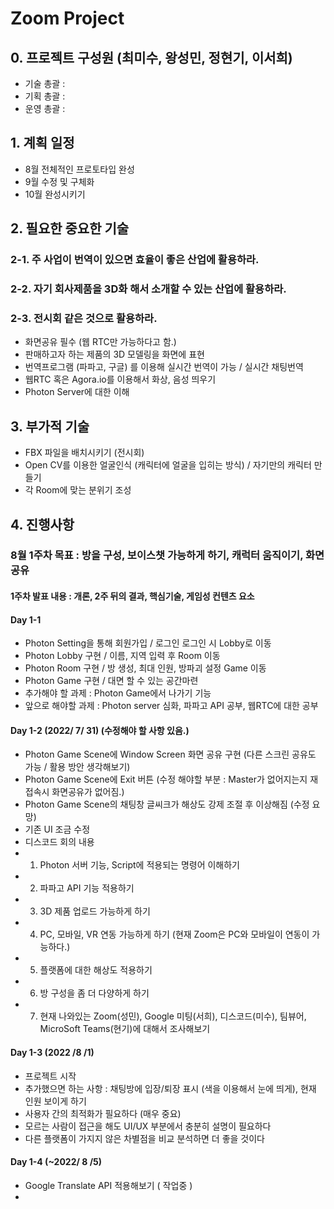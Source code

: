 # Zoom Project
## 0. 프로젝트 구성원 (최미수, 왕성민, 정현기, 이서희)
 - 기술 총괄 :
 - 기획 총괄 :
 - 운영 총괄 :
## 1. 계획 일정
 - 8월 전체적인 프로토타입 완성
 - 9월 수정 및 구체화
 - 10월 완성시키기
## 2. 필요한 중요한 기술
### 2-1. 주 사업이 번역이 있으면 효율이 좋은 산업에 활용하라. 
### 2-2. 자기 회사제품을 3D화 해서 소개할 수 있는 산업에 활용하라.
### 2-3. 전시회 같은 것으로 활용하라.
- 화면공유 필수 (웹 RTC만 가능하다고 함.)
- 판매하고자 하는 제품의 3D 모델링을 화면에 표현
- 번역프로그램 (파파고, 구글) 를 이용해 실시간 번역이 가능 / 실시간 채팅번역
- 웹RTC 혹은 Agora.io를 이용해서 화상, 음성 띄우기
- Photon Server에 대한 이해
## 3. 부가적 기술
- FBX 파일을 배치시키기 (전시회)
- Open CV를 이용한 얼굴인식  (캐릭터에 얼굴을 입히는 방식) / 자기만의 캐릭터 만들기
- 각 Room에 맞는 분위기 조성

## 4. 진행사항
### 8월 1주차 목표 : 방을 구성, 보이스챗 가능하게 하기, 캐럭터 움직이기, 화면공유
#### 1주차 발표 내용 : 개론, 2주 뒤의 결과, 핵심기술, 게임성 컨텐츠 요소
#### Day 1-1
- Photon Setting을 통해 회원가입 / 로그인 로그인 시 Lobby로 이동
- Photon Lobby 구현 / 이름, 지역 입력 후 Room 이동
- Photon Room 구현 / 방 생성, 최대 인원, 방파괴 설정 Game 이동
- Photon Game 구현 / 대면 할 수 있는 공간마련
- 추가해야 할 과제 : Photon Game에서 나가기 기능
- 앞으로 해야할 과제 : Photon server 심화, 파파고 API 공부, 웹RTC에 대한 공부
#### Day 1-2 (2022/ 7/ 31) (수정해야 할 사항 있음.) 
- Photon Game Scene에 Window Screen 화면 공유 구현 (다른 스크린 공유도 가능 / 활용 방안 생각해보기)
- Photon Game Scene에 Exit 버튼 (수정 해야할 부분 : Master가 없어지는지 재접속시 화면공유가 없어짐.)
- Photon Game Scene의 채팅창 글씨크가 해상도 강제 조절 후 이상해짐 (수정 요망)
- 기존 UI 조금 수정
- 디스코드 회의 내용
- 1. Photon 서버 기능, Script에 적용되는 명령어 이해하기
- 2. 파파고 API 기능 적용하기
- 3. 3D 제품 업로드 가능하게 하기
- 4. PC, 모바일, VR 연동 가능하게 하기 (현재 Zoom은 PC와 모바일이 연동이 가능하다.)
- 5. 플랫폼에 대한 해상도 적용하기
- 6. 방 구성을 좀 더 다양하게 하기
- 7. 현재 나와있는 Zoom(성민), Google 미팅(서희), 디스코드(미수), 팀뷰어, MicroSoft Teams(현기)에 대해서 조사해보기
#### Day 1-3 (2022 /8 /1)
 - 프로젝트 시작
 - 추가했으면 하는 사항 : 채팅방에 입장/퇴장 표시 (색을 이용해서 눈에 띄게), 현재 인원 보이게 하기
 - 사용자 간의 최적화가 필요하다 (매우 중요)
 - 모르는 사람이 접근을 해도 UI/UX 부분에서 충분히 설명이 필요하다
 - 다른 플랫폼이 가지지 않은 차별점을 비교 분석하면 더 좋을 것이다
#### Day 1-4 (~2022/ 8 /5)
 - Google Translate API 적용해보기 ( 작업중 )
 - 
